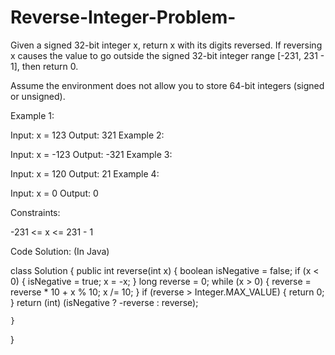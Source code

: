 # Reverse-Integer-Problem-

Given a signed 32-bit integer x, return x with its digits reversed. If reversing x causes the value to go outside the signed 32-bit integer range [-231, 231 - 1], then return 0.

Assume the environment does not allow you to store 64-bit integers (signed or unsigned).

 

Example 1:

Input: x = 123
Output: 321
Example 2:

Input: x = -123
Output: -321
Example 3:

Input: x = 120
Output: 21
Example 4:

Input: x = 0
Output: 0
 

Constraints:

-231 <= x <= 231 - 1


Code Solution: (In Java)



class Solution {
    public int reverse(int x) {
        boolean isNegative = false;
        if (x < 0) {
            isNegative = true;
            x = -x;
        }
        long reverse = 0;
        while (x > 0) {
            reverse = reverse * 10 + x % 10;
            x /= 10;
        }
        if (reverse > Integer.MAX_VALUE) {
            return 0;
        }
        return (int) (isNegative ? -reverse : reverse);
        
    }
}
